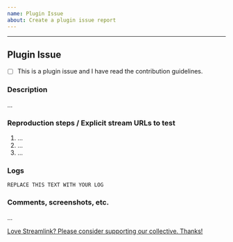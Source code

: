 ```yaml
---
name: Plugin Issue
about: Create a plugin issue report
---
```


<!--
Thanks for reporting a plugin issue!


Please read the contribution guidelines (https://github.com/streamlink/streamlink/blob/master/CONTRIBUTING.md#contributing-to-streamlink) first!

Also check the list of open and closed plugin requests before making a new request! (https://github.com/streamlink/streamlink/issues?utf8=%E2%9C%93&q=is%3Aissue+label%3A%22plugin+request%22+)

Please fill out the following template. Be as detailed as possible.

Please see the text preview to avoid unnecessary formatting errors.
-->

----

## Plugin Issue

- [ ] This is a plugin issue and I have read the contribution guidelines. <!-- Replace the space with an x to check the box: [x] -->

### Description

<!-- Explain the plugin issue as clearly as you can. Which plugin is causing isuses? what exactly is the issue? Etc. -->

...

### Reproduction steps / Explicit stream URLs to test

<!-- How can we reproduce this? Please note the exact steps below using the list format supplied. If you need more steps please add them. -->

1. ...
2. ...
3. ...

### Logs

<!--
Logs are always required for a plugin issue, use `-l debug` [(help)](https://streamlink.github.io/cli.html#cmdoption-l)

Make sure to **remove username and password**

You can upload your logs to https://gist.github.com/ or_
-->

```
REPLACE THIS TEXT WITH YOUR LOG
```

### Comments, screenshots, etc.

...


[Love Streamlink? Please consider supporting our collective. Thanks!](https://opencollective.com/streamlink/donate)
